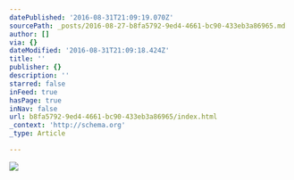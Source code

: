 ```yaml
---
datePublished: '2016-08-31T21:09:19.070Z'
sourcePath: _posts/2016-08-27-b8fa5792-9ed4-4661-bc90-433eb3a86965.md
author: []
via: {}
dateModified: '2016-08-31T21:09:18.424Z'
title: ''
publisher: {}
description: ''
starred: false
inFeed: true
hasPage: true
inNav: false
url: b8fa5792-9ed4-4661-bc90-433eb3a86965/index.html
_context: 'http://schema.org'
_type: Article

---
```

![](https://imgflo.herokuapp.com/graph/vahj1ThiexotieMo/0ce221e64c839df474596fcbe8701ac8/croprotate.jpg?cropheight=7360&cropwidth=4910&degrees=0&input=https%3A%2F%2Fthe-grid-user-content.s3-us-west-2.amazonaws.com%2Fd97bea00-e0ed-45f5-83cc-631340b47625.jpg&x=0&y=0)